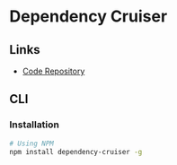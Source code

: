 # Dependency Cruiser

## Links

- [Code Repository](https://github.com/sverweij/dependency-cruiser)

## CLI

### Installation

```sh
# Using NPM
npm install dependency-cruiser -g
```

<!-- ### Usage

```sh
#
depcruise src --include-only "^src" --config --output-type dot | \
  dot -T svg > ./dependency-graph.svg
``` -->
